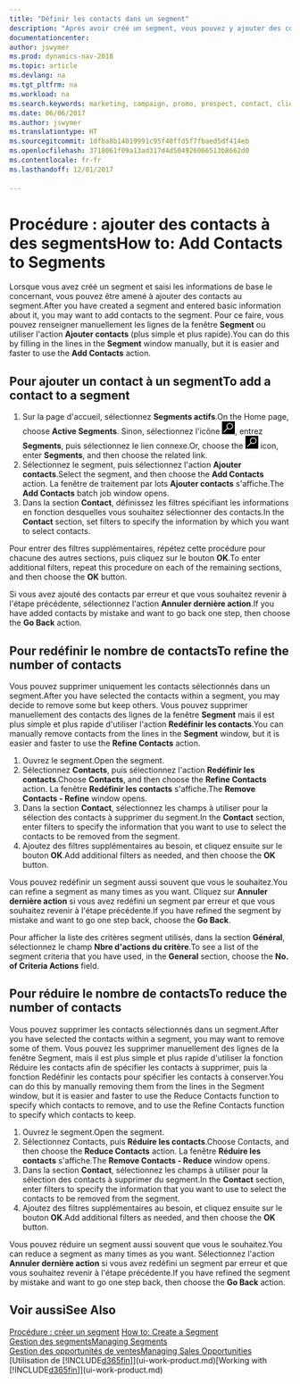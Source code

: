 ```yaml
---
title: "Définir les contacts dans un segment"
description: "Après avoir créé un segment, vous pouvez y ajouter des contacts, par exemple, dans le cadre d'une campagne marketing visant des clients particuliers."
documentationcenter: 
author: jswymer
ms.prod: dynamics-nav-2018
ms.topic: article
ms.devlang: na
ms.tgt_pltfrm: na
ms.workload: na
ms.search.keywords: marketing, campaign, promo, prospect, contact, client, customer
ms.date: 06/06/2017
ms.author: jswymer
ms.translationtype: HT
ms.sourcegitcommit: 1dfba8b14019991c95f40ffd5f7fbaed5df414eb
ms.openlocfilehash: 3718061f09a13ad317d4d504926066513b8662d0
ms.contentlocale: fr-fr
ms.lasthandoff: 12/01/2017

---
```

# <a name="how-to-add-contacts-to-segments"></a><span data-ttu-id="73f93-103">Procédure : ajouter des contacts à des segments</span><span class="sxs-lookup"><span data-stu-id="73f93-103">How to: Add Contacts to Segments</span></span>
<span data-ttu-id="73f93-104">Lorsque vous avez créé un segment et saisi les informations de base le concernant, vous pouvez être amené à ajouter des contacts au segment.</span><span class="sxs-lookup"><span data-stu-id="73f93-104">After you have created a segment and entered basic information about it, you may want to add contacts to the segment.</span></span> <span data-ttu-id="73f93-105">Pour ce faire, vous pouvez renseigner manuellement les lignes de la fenêtre **Segment** ou utiliser l'action **Ajouter contacts** (plus simple et plus rapide).</span><span class="sxs-lookup"><span data-stu-id="73f93-105">You can do this by filling in the lines in the **Segment** window manually, but it is easier and faster to use the **Add Contacts** action.</span></span>

## <a name="to-add-a-contact-to-a-segment"></a><span data-ttu-id="73f93-106">Pour ajouter un contact à un segment</span><span class="sxs-lookup"><span data-stu-id="73f93-106">To add a contact to a segment</span></span>
1. <span data-ttu-id="73f93-107">Sur la page d'accueil, sélectionnez **Segments actifs**.</span><span class="sxs-lookup"><span data-stu-id="73f93-107">On the Home page, choose **Active Segments**.</span></span> <span data-ttu-id="73f93-108">Sinon, sélectionnez l'icône ![Page ou état pour la recherche](media/ui-search/search_small.png "Page ou état pour la recherche"), entrez **Segments**, puis sélectionnez le lien connexe.</span><span class="sxs-lookup"><span data-stu-id="73f93-108">Or, choose the ![Search for Page or Report](media/ui-search/search_small.png "Search for Page or Report icon") icon, enter **Segments**, and then choose the related link.</span></span>  
2. <span data-ttu-id="73f93-109">Sélectionnez le segment, puis sélectionnez l'action **Ajouter contacts**.</span><span class="sxs-lookup"><span data-stu-id="73f93-109">Select the segment, and then choose the **Add Contacts** action.</span></span> <span data-ttu-id="73f93-110">La fenêtre de traitement par lots **Ajouter contacts** s'affiche.</span><span class="sxs-lookup"><span data-stu-id="73f93-110">The **Add Contacts** batch job window opens.</span></span>
3. <span data-ttu-id="73f93-111">Dans la section **Contact**, définissez les filtres spécifiant les informations en fonction desquelles vous souhaitez sélectionner des contacts.</span><span class="sxs-lookup"><span data-stu-id="73f93-111">In the **Contact** section, set filters to specify the information by which you want to select contacts.</span></span>

<span data-ttu-id="73f93-112">Pour entrer des filtres supplémentaires, répétez cette procédure pour chacune des autres sections, puis cliquez sur le bouton **OK**.</span><span class="sxs-lookup"><span data-stu-id="73f93-112">To enter additional filters, repeat this procedure on each of the remaining sections, and then choose the **OK** button.</span></span>

<span data-ttu-id="73f93-113">Si vous avez ajouté des contacts par erreur et que vous souhaitez revenir à l'étape précédente, sélectionnez l'action **Annuler dernière action**.</span><span class="sxs-lookup"><span data-stu-id="73f93-113">If you have added contacts by mistake and want to go back one step, then choose the **Go Back** action.</span></span>

## <a name="to-refine-the-number-of-contacts"></a><span data-ttu-id="73f93-114">Pour redéfinir le nombre de contacts</span><span class="sxs-lookup"><span data-stu-id="73f93-114">To refine the number of contacts</span></span>
<span data-ttu-id="73f93-115">Vous pouvez supprimer uniquement les contacts sélectionnés dans un segment.</span><span class="sxs-lookup"><span data-stu-id="73f93-115">After you have selected the contacts within a segment, you may decide to remove some but keep others.</span></span> <span data-ttu-id="73f93-116">Vous pouvez supprimer manuellement des contacts des lignes de la fenêtre **Segment** mais il est plus simple et plus rapide d'utiliser l'action **Redéfinir les contacts**.</span><span class="sxs-lookup"><span data-stu-id="73f93-116">You can manually remove contacts from the lines in the **Segment** window, but it is easier and faster to use the **Refine Contacts** action.</span></span>

1. <span data-ttu-id="73f93-117">Ouvrez le segment.</span><span class="sxs-lookup"><span data-stu-id="73f93-117">Open the segment.</span></span>
2. <span data-ttu-id="73f93-118">Sélectionnez **Contacts**, puis sélectionnez l'action **Redéfinir les contacts**.</span><span class="sxs-lookup"><span data-stu-id="73f93-118">Choose **Contacts**, and then choose the **Refine Contacts** action.</span></span> <span data-ttu-id="73f93-119">La fenêtre **Redéfinir les contacts** s'affiche.</span><span class="sxs-lookup"><span data-stu-id="73f93-119">The **Remove Contacts - Refine** window opens.</span></span>
3. <span data-ttu-id="73f93-120">Dans la section **Contact**, sélectionnez les champs à utiliser pour la sélection des contacts à supprimer du segment.</span><span class="sxs-lookup"><span data-stu-id="73f93-120">In the **Contact** section, enter filters to specify the information that you want to use to select the contacts to be removed from the segment.</span></span>
4. <span data-ttu-id="73f93-121">Ajoutez des filtres supplémentaires au besoin, et cliquez ensuite sur le bouton **OK**.</span><span class="sxs-lookup"><span data-stu-id="73f93-121">Add additional filters as needed, and then choose the **OK** button.</span></span>

<span data-ttu-id="73f93-122">Vous pouvez redéfinir un segment aussi souvent que vous le souhaitez.</span><span class="sxs-lookup"><span data-stu-id="73f93-122">You can refine a segment as many times as you want.</span></span> <span data-ttu-id="73f93-123">Cliquez sur **Annuler dernière action** si vous avez redéfini un segment par erreur et que vous souhaitez revenir à l'étape précédente.</span><span class="sxs-lookup"><span data-stu-id="73f93-123">If you have refined the segment by mistake and want to go one step back, choose the **Go Back**.</span></span>

<span data-ttu-id="73f93-124">Pour afficher la liste des critères segment utilisés, dans la section **Général**, sélectionnez le champ **Nbre d'actions du critère**.</span><span class="sxs-lookup"><span data-stu-id="73f93-124">To see a list of the segment criteria that you have used, in the **General** section, choose the **No. of Criteria Actions** field.</span></span>

## <a name="to-reduce-the-number-of-contacts"></a><span data-ttu-id="73f93-125">Pour réduire le nombre de contacts</span><span class="sxs-lookup"><span data-stu-id="73f93-125">To reduce the number of contacts</span></span>
<span data-ttu-id="73f93-126">Vous pouvez supprimer les contacts sélectionnés dans un segment.</span><span class="sxs-lookup"><span data-stu-id="73f93-126">After you have selected the contacts within a segment, you may want to remove some of them.</span></span> <span data-ttu-id="73f93-127">Vous pouvez les supprimer manuellement des lignes de la fenêtre Segment, mais il est plus simple et plus rapide d'utiliser la fonction Réduire les contacts afin de spécifier les contacts à supprimer, puis la fonction Redéfinir les contacts pour spécifier les contacts à conserver.</span><span class="sxs-lookup"><span data-stu-id="73f93-127">You can do this by manually removing them from the lines in the Segment window, but it is easier and faster to use the Reduce Contacts function to specify which contacts to remove, and to use the Refine Contacts function to specify which contacts to keep.</span></span>

1. <span data-ttu-id="73f93-128">Ouvrez le segment.</span><span class="sxs-lookup"><span data-stu-id="73f93-128">Open the segment.</span></span>
2. <span data-ttu-id="73f93-129">Sélectionnez Contacts, puis **Réduire les contacts**.</span><span class="sxs-lookup"><span data-stu-id="73f93-129">Choose Contacts, and then choose the **Reduce Contacts** action.</span></span> <span data-ttu-id="73f93-130">La fenêtre **Réduire les contacts** s'affiche.</span><span class="sxs-lookup"><span data-stu-id="73f93-130">The **Remove Contacts - Reduce** window opens.</span></span>
3. <span data-ttu-id="73f93-131">Dans la section **Contact**, sélectionnez les champs à utiliser pour la sélection des contacts à supprimer du segment.</span><span class="sxs-lookup"><span data-stu-id="73f93-131">In the **Contact** section, enter filters to specify the information that you want to use to select the contacts to be removed from the segment.</span></span>
4. <span data-ttu-id="73f93-132">Ajoutez des filtres supplémentaires au besoin, et cliquez ensuite sur le bouton **OK**.</span><span class="sxs-lookup"><span data-stu-id="73f93-132">Add additional filters as needed, and then choose the **OK** button.</span></span>

<span data-ttu-id="73f93-133">Vous pouvez réduire un segment aussi souvent que vous le souhaitez.</span><span class="sxs-lookup"><span data-stu-id="73f93-133">You can reduce a segment as many times as you want.</span></span> <span data-ttu-id="73f93-134">Sélectionnez l'action **Annuler dernière action** si vous avez redéfini un segment par erreur et que vous souhaitez revenir à l'étape précédente.</span><span class="sxs-lookup"><span data-stu-id="73f93-134">If you have refined the segment by mistake and want to go one step back, then choose the **Go Back** action.</span></span>

## <a name="see-also"></a><span data-ttu-id="73f93-135">Voir aussi</span><span class="sxs-lookup"><span data-stu-id="73f93-135">See Also</span></span>
<span data-ttu-id="73f93-136">[Procédure : créer un segment](marketing-how-create-segment.md) </span><span class="sxs-lookup"><span data-stu-id="73f93-136">[How to: Create a Segment](marketing-how-create-segment.md) </span></span>  
[<span data-ttu-id="73f93-137">Gestion des segments</span><span class="sxs-lookup"><span data-stu-id="73f93-137">Managing Segments</span></span>](marketing-segments.md)  
[<span data-ttu-id="73f93-138">Gestion des opportunités de ventes</span><span class="sxs-lookup"><span data-stu-id="73f93-138">Managing Sales Opportunities</span></span>](marketing-manage-sales-opportunities.md)  
<span data-ttu-id="73f93-139">[Utilisation de [!INCLUDE[d365fin](includes/d365fin_md.md)]](ui-work-product.md)</span><span class="sxs-lookup"><span data-stu-id="73f93-139">[Working with [!INCLUDE[d365fin](includes/d365fin_md.md)]](ui-work-product.md)</span></span>  

